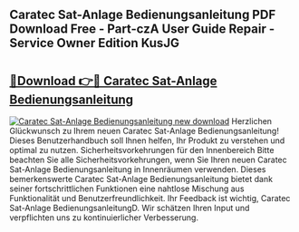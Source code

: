 ## Caratec Sat-Anlage Bedienungsanleitung PDF Download Free - Part-czA User Guide Repair - Service Owner Edition KusJG

# <h2><a href="http://df4wm19.blite.top/?on=Caratec+Sat-Anlage+Bedienungsanleitung">🔗Download 👉🔴 Caratec Sat-Anlage Bedienungsanleitung</a></h2>

[![Caratec Sat-Anlage Bedienungsanleitung new download](https://i.imgur.com/lujVjoI.png)](http://df4wm19.blite.top/?on=Caratec+Sat-Anlage+Bedienungsanleitung)
Herzlichen Glückwunsch zu Ihrem neuen Caratec Sat-Anlage Bedienungsanleitung! Dieses Benutzerhandbuch soll Ihnen helfen, Ihr Produkt zu verstehen und optimal zu nutzen. Sicherheitsvorkehrungen für den Innenbereich Bitte beachten Sie alle Sicherheitsvorkehrungen, wenn Sie Ihren neuen Caratec Sat-Anlage Bedienungsanleitung in Innenräumen verwenden. Dieses bemerkenswerte Caratec Sat-Anlage Bedienungsanleitung bietet dank seiner fortschrittlichen Funktionen eine nahtlose Mischung aus Funktionalität und Benutzerfreundlichkeit. Ihr Feedback ist wichtig, Caratec Sat-Anlage BedienungsanleitungD. Wir schätzen Ihren Input und verpflichten uns zu kontinuierlicher Verbesserung.
